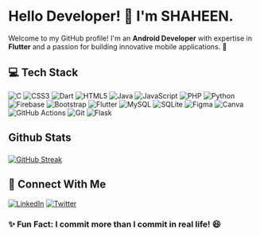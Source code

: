 # Hello Developer! 👋 I'm SHAHEEN.

Welcome to my GitHub profile! I'm an **Android Developer** with expertise in **Flutter** and a passion for building innovative mobile applications.&nbsp;🚀


## 💻 Tech Stack  
![C](https://img.shields.io/badge/C-%2300599C.svg?style=for-the-badge&logo=c&logoColor=white) 
![CSS3](https://img.shields.io/badge/CSS3-%231572B6.svg?style=for-the-badge&logo=css3&logoColor=white) 
![Dart](https://img.shields.io/badge/Dart-%230175C2.svg?style=for-the-badge&logo=dart&logoColor=white) 
![HTML5](https://img.shields.io/badge/HTML5-%23E34F26.svg?style=for-the-badge&logo=html5&logoColor=white) 
![Java](https://img.shields.io/badge/Java-%23ED8B00.svg?style=for-the-badge&logo=openjdk&logoColor=white) 
![JavaScript](https://img.shields.io/badge/JavaScript-%23F7DF1E.svg?style=for-the-badge&logo=javascript&logoColor=black) 
![PHP](https://img.shields.io/badge/PHP-%23777BB4.svg?style=for-the-badge&logo=php&logoColor=white) 
![Python](https://img.shields.io/badge/Python-%233776AB.svg?style=for-the-badge&logo=python&logoColor=white) 
![Firebase](https://img.shields.io/badge/Firebase-%23FFCA28.svg?style=for-the-badge&logo=firebase&logoColor=black) 
![Bootstrap](https://img.shields.io/badge/Bootstrap-%237952B3.svg?style=for-the-badge&logo=bootstrap&logoColor=white) 
![Flutter](https://img.shields.io/badge/Flutter-%2302569B.svg?style=for-the-badge&logo=flutter&logoColor=white) 
![MySQL](https://img.shields.io/badge/MySQL-%234479A1.svg?style=for-the-badge&logo=mysql&logoColor=white) 
![SQLite](https://img.shields.io/badge/SQLite-%23003B57.svg?style=for-the-badge&logo=sqlite&logoColor=white) 
![Figma](https://img.shields.io/badge/Figma-%23F24E1E.svg?style=for-the-badge&logo=figma&logoColor=white) 
![Canva](https://img.shields.io/badge/Canva-%2300C4CC.svg?style=for-the-badge&logo=canva&logoColor=white) 
![GitHub Actions](https://img.shields.io/badge/GitHub%20Actions-%232088FF.svg?style=for-the-badge&logo=github-actions&logoColor=white) 
![Git](https://img.shields.io/badge/Git-%23F05033.svg?style=for-the-badge&logo=git&logoColor=white) 
![Flask](https://img.shields.io/badge/Flask-%23000.svg?style=for-the-badge&logo=flask&logoColor=white)

## Github Stats
###

[![GitHub Streak](https://streak-stats.demolab.com?user=shshaheen&theme=radical)](https://git.io/streak-stats)

###
## 📧 Connect With Me
[![LinkedIn](https://img.shields.io/badge/LinkedIn-%230077B5.svg?style=for-the-badge&logo=linkedin&logoColor=white)](https://linkedin.com/in/shaheen-kolimi-409a43248) [![Twitter](https://img.shields.io/badge/Twitter-%231DA1F2.svg?style=for-the-badge&logo=twitter&logoColor=white)](https://x.com/shaheen_1902)

### ✨ Fun Fact: I commit more than I commit in real life! 😆
